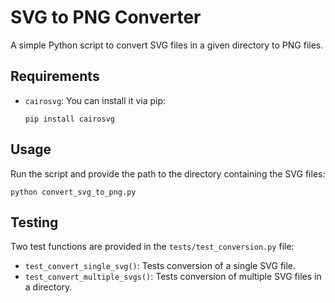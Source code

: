 
# SVG to PNG Converter

A simple Python script to convert SVG files in a given directory to PNG files.

## Requirements
- `cairosvg`: You can install it via pip:
  ```
  pip install cairosvg
  ```

## Usage
Run the script and provide the path to the directory containing the SVG files:
```
python convert_svg_to_png.py
```

## Testing
Two test functions are provided in the `tests/test_conversion.py` file:
- `test_convert_single_svg()`: Tests conversion of a single SVG file.
- `test_convert_multiple_svgs()`: Tests conversion of multiple SVG files in a directory.
